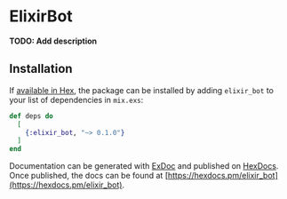 # ElixirBot

**TODO: Add description**

## Installation

If [available in Hex](https://hex.pm/docs/publish), the package can be installed
by adding `elixir_bot` to your list of dependencies in `mix.exs`:

```elixir
def deps do
  [
    {:elixir_bot, "~> 0.1.0"}
  ]
end
```

Documentation can be generated with [ExDoc](https://github.com/elixir-lang/ex_doc)
and published on [HexDocs](https://hexdocs.pm). Once published, the docs can
be found at [https://hexdocs.pm/elixir_bot](https://hexdocs.pm/elixir_bot).

